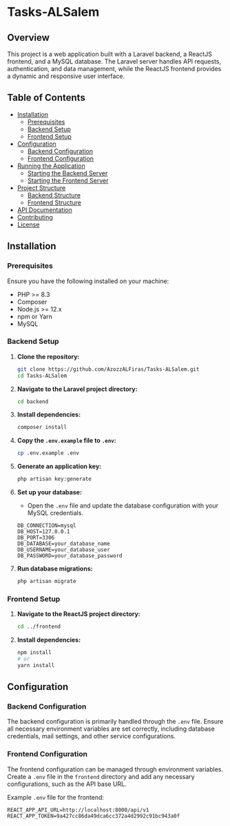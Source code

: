 # Tasks-ALSalem

## Overview

This project is a web application built with a Laravel backend, a ReactJS frontend, and a MySQL database. The Laravel server handles API requests, authentication, and data management, while the ReactJS frontend provides a dynamic and responsive user interface.

## Table of Contents

- [Installation](#installation)
  - [Prerequisites](#prerequisites)
  - [Backend Setup](#backend-setup)
  - [Frontend Setup](#frontend-setup)
- [Configuration](#configuration)
  - [Backend Configuration](#backend-configuration)
  - [Frontend Configuration](#frontend-configuration)
- [Running the Application](#running-the-application)
  - [Starting the Backend Server](#starting-the-backend-server)
  - [Starting the Frontend Server](#starting-the-frontend-server)
- [Project Structure](#project-structure)
  - [Backend Structure](#backend-structure)
  - [Frontend Structure](#frontend-structure)
- [API Documentation](#api-documentation)
- [Contributing](#contributing)
- [License](#license)

## Installation

### Prerequisites

Ensure you have the following installed on your machine:

- PHP >= 8.3
- Composer
- Node.js >= 12.x
- npm or Yarn
- MySQL

### Backend Setup

1. **Clone the repository:**

    ```sh
    git clone https://github.com/AzozzALFiras/Tasks-ALSalem.git
    cd Tasks-ALSalem
    ```

2. **Navigate to the Laravel project directory:**

    ```sh
    cd backend
    ```

3. **Install dependencies:**

    ```sh
    composer install
    ```

4. **Copy the `.env.example` file to `.env`:**

    ```sh
    cp .env.example .env
    ```

5. **Generate an application key:**

    ```sh
    php artisan key:generate
    ```

6. **Set up your database:**

    - Open the `.env` file and update the database configuration with your MySQL credentials.

    ```env
    DB_CONNECTION=mysql
    DB_HOST=127.0.0.1
    DB_PORT=3306
    DB_DATABASE=your_database_name
    DB_USERNAME=your_database_user
    DB_PASSWORD=your_database_password
    ```

7. **Run database migrations:**

    ```sh
    php artisan migrate
    ```


### Frontend Setup

1. **Navigate to the ReactJS project directory:**

    ```sh
    cd ../frontend
    ```

2. **Install dependencies:**

    ```sh
    npm install
    # or
    yarn install
    ```

## Configuration

### Backend Configuration

The backend configuration is primarily handled through the `.env` file. Ensure all necessary environment variables are set correctly, including database credentials, mail settings, and other service configurations.

### Frontend Configuration

The frontend configuration can be managed through environment variables. Create a `.env` file in the `frontend` directory and add any necessary configurations, such as the API base URL.

Example `.env` file for the frontend:

```env
REACT_APP_API_URL=http://localhost:8000/api/v1
REACT_APP_TOKEN=9a427cc86da49dca6cc372a4d2992c91bc943a0f


